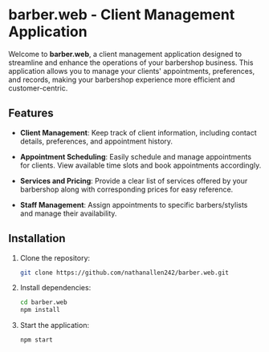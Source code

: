 # barber.web - Client Management Application

Welcome to **barber.web**, a client management application designed to streamline and enhance the operations of your barbershop business. This application allows you to manage your clients' appointments, preferences, and records, making your barbershop experience more efficient and customer-centric.

## Features

- **Client Management**: Keep track of client information, including contact details, preferences, and appointment history.

- **Appointment Scheduling**: Easily schedule and manage appointments for clients. View available time slots and book appointments accordingly.

- **Services and Pricing**: Provide a clear list of services offered by your barbershop along with corresponding prices for easy reference.

- **Staff Management**: Assign appointments to specific barbers/stylists and manage their availability.


## Installation

1. Clone the repository:

   ```bash
   git clone https://github.com/nathanallen242/barber.web.git

2. Install dependencies:
   ```bash
   cd barber.web
   npm install

3. Start the application:
   ```bash
   npm start



